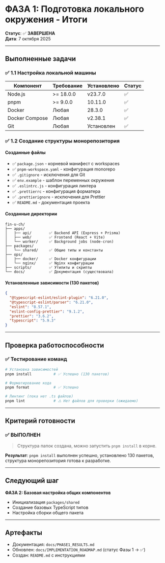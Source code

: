 # ФАЗА 1: Подготовка локального окружения - Итоги

**Статус**: ✅ **ЗАВЕРШЕНА**  
**Дата**: 7 октября 2025

---

## Выполненные задачи

### ✅ 1.1 Настройка локальной машины

| Компонент      | Требование | Установлено | Статус |
| -------------- | ---------- | ----------- | ------ |
| Node.js        | >= 18.0.0  | v23.7.0     | ✅     |
| pnpm           | >= 9.0.0   | 10.11.0     | ✅     |
| Docker         | Любая      | 28.3.0      | ✅     |
| Docker Compose | Любая      | v2.38.1     | ✅     |
| Git            | Любая      | Установлен  | ✅     |

### ✅ 1.2 Создание структуры монорепозитория

#### Созданные файлы

- ✅ `package.json` - корневой манифест с workspaces
- ✅ `pnpm-workspace.yaml` - конфигурация monorepo
- ✅ `.gitignore` - исключения для Git
- ✅ `env.example` - шаблон переменных окружения
- ✅ `.eslintrc.js` - конфигурация линтера
- ✅ `.prettierrc` - конфигурация форматера
- ✅ `.prettierignore` - исключения для Prettier
- ✅ `README.md` - документация проекта

#### Созданные директории

```
fin-u-ch/
├── apps/
│   ├── api/        ✅ Backend API (Express + Prisma)
│   ├── web/        ✅ Frontend (React + Vite)
│   └── worker/     ✅ Background jobs (node-cron)
├── packages/
│   └── shared/     ✅ Общие типы и константы
├── ops/
│   ├── docker/     ✅ Docker конфигурации
│   └── nginx/      ✅ Nginx конфигурации
├── scripts/        ✅ Утилиты и скрипты
└── docs/           ✅ Документация (существовала)
```

#### Установленные зависимости (130 пакетов)

```json
{
  "@typescript-eslint/eslint-plugin": "6.21.0",
  "@typescript-eslint/parser": "6.21.0",
  "eslint": "8.57.1",
  "eslint-config-prettier": "9.1.2",
  "prettier": "3.6.2",
  "typescript": "5.9.3"
}
```

---

## Проверка работоспособности

### ✅ Тестирование команд

```bash
# Установка зависимостей
pnpm install          # ✅ Успешно (130 пакетов)

# Форматирование кода
pnpm format           # ✅ Успешно

# Линтинг (пока нет .ts файлов)
pnpm lint             # ⚠️ Нет файлов для проверки (ожидаемо)
```

---

## Критерий готовности

### ✅ ВЫПОЛНЕН

> Структура папок создана, можно запустить `pnpm install` в корне.

**Результат**: `pnpm install` выполнен успешно, установлено 130 пакетов, структура монорепозитория готова к разработке.

---

## Следующий шаг

**ФАЗА 2: Базовая настройка общих компонентов**

- Инициализация `packages/shared`
- Создание базовых TypeScript типов
- Настройка сборки общего пакета

---

## Артефакты

- Документация: `docs/PHASE1_RESULTS.md`
- Обновлен: `docs/IMPLEMENTATION_ROADMAP.md` (статус Фазы 1 → ✅)
- Создан: `README.md` с инструкциями
